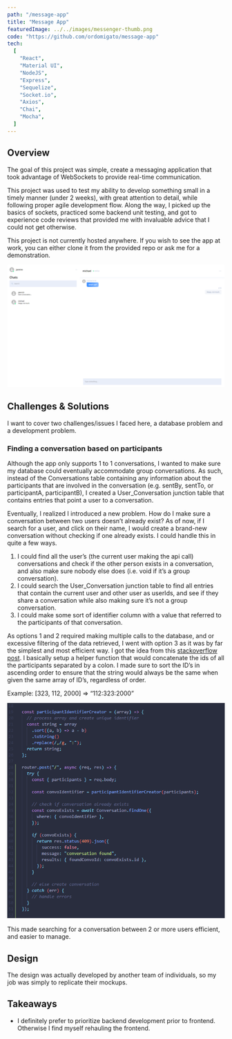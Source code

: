 ```yaml
---
path: "/message-app"
title: "Message App"
featuredImage: ../../images/messenger-thumb.png
code: "https://github.com/ordomigato/message-app"
tech:
  [
    "React",
    "Material UI",
    "NodeJS",
    "Express",
    "Sequelize",
    "Socket.io",
    "Axios",
    "Chai",
    "Mocha",
  ]
---
```


## Overview

<p>
The goal of this project was simple, create a messaging application that took advantage of WebSockets to provide real-time communication.
</p>
<p>
This project was used to test my ability to develop something small in a timely manner (under 2 weeks), with great attention to detail, while following proper agile development flow. Along the way, I picked up the basics of sockets, practiced some backend unit testing, and got to experience code reviews that provided me with invaluable advice that I could not get otherwise.
</p>

<p class="card bg-green-50">This project is not currently hosted anywhere. If you wish to see the app at work, you can either clone it from the provided repo or ask me for a demonstration.</p>

![Application UI](../../images/messenger-2.png)

## Challenges & Solutions

<p>
I want to cover two challenges/issues I faced here, a database problem and a development problem.
</p>

### Finding a conversation based on participants

<p>
Although the app only supports 1 to 1 conversations, I wanted to make sure my database could eventually accommodate group conversations. As such, instead of the Conversations table containing any information about the participants that are involved in the conversation (e.g. sentBy, sentTo, or participantA, participantB), I created a User_Conversation junction table that contains entries that point a user to a conversation.
</p>

<p>
Eventually, I realized I introduced a new problem. How do I make sure a conversation between two users doesn’t already exist? As of now, if I search for a user, and click on their name, I would create a brand-new conversation without checking if one already exists. I could handle this in quite a few ways. 
</p>

<ol class="list-outside list-decimal mx-8 card bg-gray-50">
<li class="pl-4">I could find all the user’s (the current user making the api call) conversations and check if the other person exists in a conversation, and also make sure nobody else does (i.e. void if it’s a group conversation).</li>
<li class="pl-4">I could search the User_Conversation junction table to find all entries that contain the current user and other user as userIds, and see if they share a conversation while also making sure it’s not a group conversation.</li>
<li class="pl-4">I could make some sort of identifier column with a value that referred to the participants of that conversation.</li>
</ol>

<p>
As options 1 and 2 required making multiple calls to the database, and or excessive filtering of the data retrieved, I went with option 3 as it was by far the simplest and most efficient way. I got the idea from this <a href="https://stackoverflow.com/questions/49090027/retrieving-chat-history-between-two-users-sequelize">stackoverflow post</a>. I basically setup a helper function that would concatenate the ids of all the participants separated by a colon. I made sure to sort the ID’s in ascending order to ensure that the string would always be the same when given the same array of ID’s, regardless of order.
</p>

<p>
Example: [323, 112, 2000] => “112:323:2000”
</p>

![Application UI](../../images/messenger-3.png)

<p>
This made searching for a conversation between 2 or more users efficient, and easier to manage.
</p>

## Design

<p>
The design was actually developed by another team of individuals, so my job was simply to replicate their mockups. 
</p>

## Takeaways

<ul class="list-disc ml-5">
<li>I definitely prefer to prioritize backend development prior to frontend. Otherwise I find myself rehauling the frontend.</li>
</ul>
